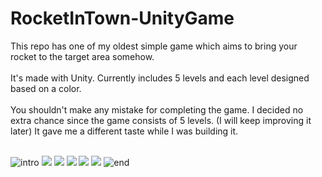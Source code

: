 # RocketInTown-UnityGame
This repo has one of my oldest simple game which aims to bring your rocket to the target area somehow. <br><br>
It's made with Unity. Currently includes 5 levels and each level designed based on a color. <br><br>
You shouldn't make any mistake for completing the game. I decided no extra chance since the game consists of 5 levels. (I will keep improving it later)
It gave me a different taste while I was building it. <br><br>

![intro](https://user-images.githubusercontent.com/59232592/134593935-fbed7cc9-332c-4551-8bdf-dfde894eba72.png)
![](https://im6.ezgif.com/tmp/ezgif-6-c211511d7a17.gif)
![](https://im6.ezgif.com/tmp/ezgif-6-16fa08705607.gif)
![](https://im6.ezgif.com/tmp/ezgif-6-9dcf65f1a446.gif)
![](https://im6.ezgif.com/tmp/ezgif-6-2857aee735cd.gif)
![](https://im6.ezgif.com/tmp/ezgif-6-a03f8933a448.gif)
![end](https://user-images.githubusercontent.com/59232592/134594831-16f04602-ba10-437a-abcc-a5310db4e0cd.png)
